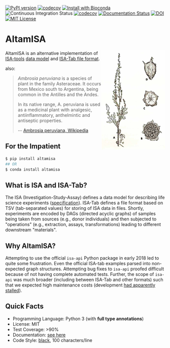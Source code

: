 [![PyPI version](https://badge.fury.io/py/altamisa.svg)](https://badge.fury.io/py/altamisa)
[![codecov](https://codecov.io/gh/bihealth/altamisa/graph/badge.svg?token=R5GXUKCUYJ)](https://codecov.io/gh/bihealth/altamisa)
[![Install with Bioconda](https://img.shields.io/badge/install%20with-bioconda-brightgreen.svg?style=flat)](http://bioconda.github.io)
![Continuous Integration Status](https://github.com/bihealth/altamisa/workflows/CI/badge.svg)
[![codecov](https://codecov.io/gh/bihealth/altamisa/graph/badge.svg?token=R5GXUKCUYJ)](https://codecov.io/gh/bihealth/altamisa)
[![Documentation Status](https://readthedocs.org/projects/altamisa/badge/?version=latest)](https://altamisa.readthedocs.io/en/latest/?badge=latest)
[![DOI](https://joss.theoj.org/papers/10.21105/joss.01610/status.svg)](https://doi.org/10.21105/joss.01610)
[![MIT License](https://img.shields.io/badge/License-MIT-green.svg)](https://opensource.org/licenses/MIT)

# AltamISA

<img align="right" width="200" height="312" src="https://raw.githubusercontent.com/bihealth/altamisa/master/docs/images/Peruvian_Ragweed-small.png" />

AltamISA is an alternative implementation of [ISA-tools](http://isa-tools.org/) [data model](http://isa-specs.readthedocs.io/en/latest/isamodel.html) and [ISA-Tab file format](http://isa-specs.readthedocs.io/en/latest/isatab.html).

also:

> *Ambrosia peruviana* is a species of plant in the family Asteraceae. It occurs from Mexico south to Argentina, being common in the Antilles and the Andes.
>
> In its native range, A. peruviana is used as a medicinal plant with analgesic, antiinflammatory, anthelmintic and antiseptic properties.
>
> -- [Ambrosia peruviana, Wikipedia](https://en.wikipedia.org/wiki/Ambrosia_peruviana)

## For the Impatient

```bash
$ pip install altamisa
## OR
$ conda install altamisa
```

## What is ISA and ISA-Tab?

The ISA (Investigation-Study-Assay) defines a data model for describing life science experiments ([specification](https://isa-specs.readthedocs.io/en/latest/)).
ISA-Tab defines a file format based on TSV (tab-separated values) for storing of ISA data in files.
Shortly, experiments are encoded by DAGs (directed acyclic graphs) of samples being taken from sources (e.g., donor individuals) and then subjected to "operations" (e.g., extraction, assays, transformations) leading to different downstream "materials".

## Why AltamISA?

Attempting to use the official `isa-api` Python package in early 2018 led to quite some frustration.
Even the official ISA-tab examples parsed into non-expected graph structures.
Attempting bug fixes to `isa-api` proofed difficult because of not having complete automated tests.
Further, the scope of `isa-api` was much broader (including between ISA-Tab and other formats) such that we expected high maintenance costs (development [had apparently stalled](https://github.com/ISA-tools/isa-api/graphs/code-frequency)).

## Quick Facts

- Programming Language: Python 3 (with **full type annotations**)
- License: MIT
- Test Coverage: >90%
- Documentation: [see here](https://altamisa.readthedocs.org)
- Code Style: [black](https://github.com/python/black), 100 characters/line

